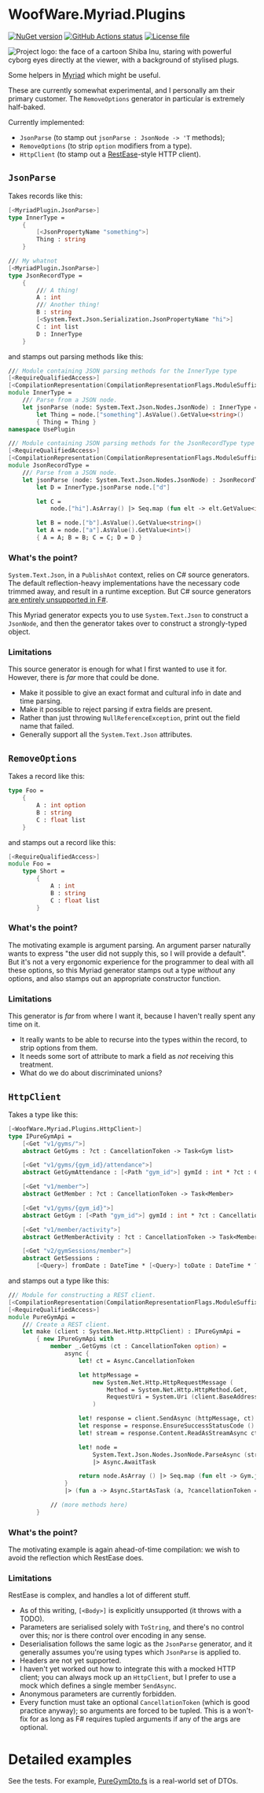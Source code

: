 # WoofWare.Myriad.Plugins

[![NuGet version](https://img.shields.io/nuget/v/WoofWare.Myriad.Plugins.svg?style=flat-square)](https://www.nuget.org/packages/WoofWare.Myriad.Plugins)
[![GitHub Actions status](https://github.com/Smaug123/WoofWare.Myriad/actions/workflows/dotnet/badge.svg)](https://github.com/Smaug123/WoofWare.Myriad/actions?query=branch%3Amain)
[![License file](https://img.shields.io/github/license/Smaug123/WoofWare.Myriad)](./LICENSE)

![Project logo: the face of a cartoon Shiba Inu, staring with powerful cyborg eyes directly at the viewer, with a background of stylised plugs.](./WoofWare.Myriad.Plugins/logo.png)

Some helpers in [Myriad](https://github.com/MoiraeSoftware/myriad/) which might be useful.

These are currently somewhat experimental, and I personally am their primary customer.
The `RemoveOptions` generator in particular is extremely half-baked.

Currently implemented:
* `JsonParse` (to stamp out `jsonParse : JsonNode -> 'T` methods);
* `RemoveOptions` (to strip `option` modifiers from a type).
* `HttpClient` (to stamp out a [RestEase](https://github.com/canton7/RestEase)-style HTTP client).

## `JsonParse`

Takes records like this:

```fsharp
[<MyriadPlugin.JsonParse>]
type InnerType =
    {
        [<JsonPropertyName "something">]
        Thing : string
    }

/// My whatnot
[<MyriadPlugin.JsonParse>]
type JsonRecordType =
    {
        /// A thing!
        A : int
        /// Another thing!
        B : string
        [<System.Text.Json.Serialization.JsonPropertyName "hi">]
        C : int list
        D : InnerType
    }

```

and stamps out parsing methods like this:

```fsharp
/// Module containing JSON parsing methods for the InnerType type
[<RequireQualifiedAccess>]
[<CompilationRepresentation(CompilationRepresentationFlags.ModuleSuffix)>]
module InnerType =
    /// Parse from a JSON node.
    let jsonParse (node: System.Text.Json.Nodes.JsonNode) : InnerType =
        let Thing = node.["something"].AsValue().GetValue<string>()
        { Thing = Thing }
namespace UsePlugin

/// Module containing JSON parsing methods for the JsonRecordType type
[<RequireQualifiedAccess>]
[<CompilationRepresentation(CompilationRepresentationFlags.ModuleSuffix)>]
module JsonRecordType =
    /// Parse from a JSON node.
    let jsonParse (node: System.Text.Json.Nodes.JsonNode) : JsonRecordType =
        let D = InnerType.jsonParse node.["d"]

        let C =
            node.["hi"].AsArray() |> Seq.map (fun elt -> elt.GetValue<int>()) |> List.ofSeq

        let B = node.["b"].AsValue().GetValue<string>()
        let A = node.["a"].AsValue().GetValue<int>()
        { A = A; B = B; C = C; D = D }
```

### What's the point?

`System.Text.Json`, in a `PublishAot` context, relies on C# source generators.
The default reflection-heavy implementations have the necessary code trimmed away, and result in a runtime exception.
But C# source generators [are entirely unsupported in F#](https://github.com/dotnet/fsharp/issues/14300).

This Myriad generator expects you to use `System.Text.Json` to construct a `JsonNode`, and then the generator takes over to construct a strongly-typed object.

### Limitations

This source generator is enough for what I first wanted to use it for.
However, there is *far* more that could be done.

* Make it possible to give an exact format and cultural info in date and time parsing.
* Make it possible to reject parsing if extra fields are present.
* Rather than just throwing `NullReferenceException`, print out the field name that failed.
* Generally support all the `System.Text.Json` attributes.

## `RemoveOptions`

Takes a record like this:

```fsharp
type Foo =
    {
        A : int option
        B : string
        C : float list
    }
```

and stamps out a record like this:

```fsharp
[<RequireQualifiedAccess>]
module Foo =
    type Short =
        {
            A : int
            B : string
            C : float list
        }
```

### What's the point?

The motivating example is argument parsing.
An argument parser naturally wants to express "the user did not supply this, so I will provide a default".
But it's not a very ergonomic experience for the programmer to deal with all these options,
so this Myriad generator stamps out a type *without* any options, and also stamps out an appropriate constructor function.

### Limitations

This generator is *far* from where I want it, because I haven't really spent any time on it.
* It really wants to be able to recurse into the types within the record, to strip options from them.
* It needs some sort of attribute to mark a field as *not* receiving this treatment.
* What do we do about discriminated unions?

## `HttpClient`

Takes a type like this:

```fsharp
[<WoofWare.Myriad.Plugins.HttpClient>]
type IPureGymApi =
    [<Get "v1/gyms/">]
    abstract GetGyms : ?ct : CancellationToken -> Task<Gym list>

    [<Get "v1/gyms/{gym_id}/attendance">]
    abstract GetGymAttendance : [<Path "gym_id">] gymId : int * ?ct : CancellationToken -> Task<GymAttendance>

    [<Get "v1/member">]
    abstract GetMember : ?ct : CancellationToken -> Task<Member>

    [<Get "v1/gyms/{gym_id}">]
    abstract GetGym : [<Path "gym_id">] gymId : int * ?ct : CancellationToken -> Task<Gym>

    [<Get "v1/member/activity">]
    abstract GetMemberActivity : ?ct : CancellationToken -> Task<MemberActivityDto>

    [<Get "v2/gymSessions/member">]
    abstract GetSessions :
        [<Query>] fromDate : DateTime * [<Query>] toDate : DateTime * ?ct : CancellationToken -> Task<Sessions>
```

and stamps out a type like this:

```fsharp
/// Module for constructing a REST client.
[<CompilationRepresentation(CompilationRepresentationFlags.ModuleSuffix)>]
[<RequireQualifiedAccess>]
module PureGymApi =
    /// Create a REST client.
    let make (client : System.Net.Http.HttpClient) : IPureGymApi =
        { new IPureGymApi with
            member _.GetGyms (ct : CancellationToken option) =
                async {
                    let! ct = Async.CancellationToken

                    let httpMessage =
                        new System.Net.Http.HttpRequestMessage (
                            Method = System.Net.Http.HttpMethod.Get,
                            RequestUri = System.Uri (client.BaseAddress.ToString () + "v1/gyms/")
                        )

                    let! response = client.SendAsync (httpMessage, ct) |> Async.AwaitTask
                    let response = response.EnsureSuccessStatusCode ()
                    let! stream = response.Content.ReadAsStreamAsync ct |> Async.AwaitTask

                    let! node =
                        System.Text.Json.Nodes.JsonNode.ParseAsync (stream, cancellationToken = ct)
                        |> Async.AwaitTask

                    return node.AsArray () |> Seq.map (fun elt -> Gym.jsonParse elt) |> List.ofSeq
                }
                |> (fun a -> Async.StartAsTask (a, ?cancellationToken = ct))

            // (more methods here)
        }
```

### What's the point?

The motivating example is again ahead-of-time compilation: we wish to avoid the reflection which RestEase does.

### Limitations

RestEase is complex, and handles a lot of different stuff.
* As of this writing, `[<Body>]` is explicitly unsupported (it throws with a TODO).
* Parameters are serialised solely with `ToString`, and there's no control over this; nor is there control over encoding in any sense.
* Deserialisation follows the same logic as the `JsonParse` generator, and it generally assumes you're using types which `JsonParse` is applied to.
* Headers are not yet supported.
* I haven't yet worked out how to integrate this with a mocked HTTP client; you can always mock up an `HttpClient`, but I prefer to use a mock which defines a single member `SendAsync`.
* Anonymous parameters are currently forbidden.
* Every function must take an optional `CancellationToken` (which is good practice anyway); so arguments are forced to be tupled. This is a won't-fix for as long as F# requires tupled arguments if any of the args are optional.

# Detailed examples

See the tests.
For example, [PureGymDto.fs](./ConsumePlugin/PureGymDto.fs) is a real-world set of DTOs.
